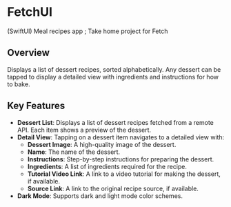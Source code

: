 # FetchUI
(SwiftUI) Meal recipes app ; Take home project for Fetch

## Overview

Displays a list of dessert recipes, sorted alphabetically. Any dessert can be tapped to display a detailed view with ingredients and instructions for how to bake. 

## Key Features

- **Dessert List**: Displays a list of dessert recipes fetched from a remote API. Each item shows a preview of the dessert.
- **Detail View**: Tapping on a dessert item navigates to a detailed view with:
  - **Dessert Image**: A high-quality image of the dessert.
  - **Name**: The name of the dessert.
  - **Instructions**: Step-by-step instructions for preparing the dessert.
  - **Ingredients**: A list of ingredients required for the recipe.
  - **Tutorial Video Link**: A link to a video tutorial for making the dessert, if available.
  - **Source Link**: A link to the original recipe source, if available.
- **Dark Mode**: Supports dark and light mode color schemes.
